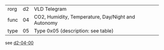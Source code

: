 
|    |   |   |
| -- | - | - |
| rorg | d2 | VLD Telegram |
| func | 04 | CO2, Humidity, Temperature, Day/Night and Autonomy |
| type | 05 | Type 0x05 (description: see table) |

see [d2-04-00](d2-04-00.md)
  